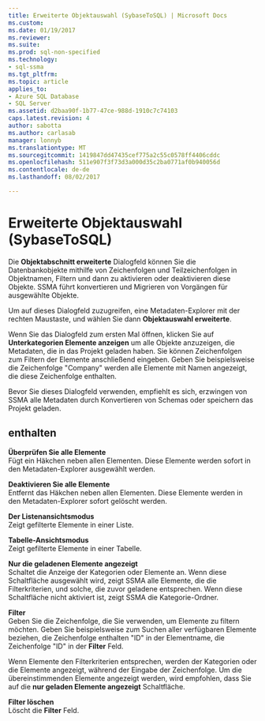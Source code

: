 ```yaml
---
title: Erweiterte Objektauswahl (SybaseToSQL) | Microsoft Docs
ms.custom: 
ms.date: 01/19/2017
ms.reviewer: 
ms.suite: 
ms.prod: sql-non-specified
ms.technology:
- sql-ssma
ms.tgt_pltfrm: 
ms.topic: article
applies_to:
- Azure SQL Database
- SQL Server
ms.assetid: d2baa90f-1b77-47ce-988d-1910c7c74103
caps.latest.revision: 4
author: sabotta
ms.author: carlasab
manager: lonnyb
ms.translationtype: MT
ms.sourcegitcommit: 1419847dd47435cef775a2c55c0578ff4406cddc
ms.openlocfilehash: 511e907f3f73d3a000d35c2ba0771af0b940056d
ms.contentlocale: de-de
ms.lasthandoff: 08/02/2017

---
```

# <a name="advanced-object-selection-sybasetosql"></a>Erweiterte Objektauswahl (SybaseToSQL)
Die **Objektabschnitt erweiterte** Dialogfeld können Sie die Datenbankobjekte mithilfe von Zeichenfolgen und Teilzeichenfolgen in Objektnamen, Filtern und dann zu aktivieren oder deaktivieren diese Objekte. SSMA führt konvertieren und Migrieren von Vorgängen für ausgewählte Objekte.  
  
Um auf dieses Dialogfeld zuzugreifen, eine Metadaten-Explorer mit der rechten Maustaste, und wählen Sie dann **Objektauswahl erweiterte**.  
  
Wenn Sie das Dialogfeld zum ersten Mal öffnen, klicken Sie auf **Unterkategorien Elemente anzeigen** um alle Objekte anzuzeigen, die Metadaten, die in das Projekt geladen haben. Sie können Zeichenfolgen zum Filtern der Elemente anschließend eingeben. Geben Sie beispielsweise die Zeichenfolge "Company" werden alle Elemente mit Namen angezeigt, die diese Zeichenfolge enthalten.  
  
Bevor Sie dieses Dialogfeld verwenden, empfiehlt es sich, erzwingen von SSMA alle Metadaten durch Konvertieren von Schemas oder speichern das Projekt geladen.  
  
## <a name="options"></a>enthalten  
**Überprüfen Sie alle Elemente**  
Fügt ein Häkchen neben allen Elementen. Diese Elemente werden sofort in den Metadaten-Explorer ausgewählt werden.  
  
**Deaktivieren Sie alle Elemente**  
Entfernt das Häkchen neben allen Elementen. Diese Elemente werden in den Metadaten-Explorer sofort gelöscht werden.  
  
**Der Listenansichtsmodus**  
Zeigt gefilterte Elemente in einer Liste.  
  
**Tabelle-Ansichtsmodus**  
Zeigt gefilterte Elemente in einer Tabelle.  
  
**Nur die geladenen Elemente angezeigt**  
Schaltet die Anzeige der Kategorien oder Elemente an. Wenn diese Schaltfläche ausgewählt wird, zeigt SSMA alle Elemente, die die Filterkriterien, und solche, die zuvor geladene entsprechen. Wenn diese Schaltfläche nicht aktiviert ist, zeigt SSMA die Kategorie-Ordner.  
  
**Filter**  
Geben Sie die Zeichenfolge, die Sie verwenden, um Elemente zu filtern möchten. Geben Sie beispielsweise zum Suchen aller verfügbaren Elemente beziehen, die Zeichenfolge enthalten "ID" in der Elementname, die Zeichenfolge "ID" in der **Filter** Feld.  
  
Wenn Elemente den Filterkriterien entsprechen, werden der Kategorien oder die Elemente angezeigt, während der Eingabe der Zeichenfolge. Um die übereinstimmenden Elemente angezeigt werden, wird empfohlen, dass Sie auf die **nur geladen Elemente angezeigt** Schaltfläche.  
  
**Filter löschen**  
Löscht die **Filter** Feld.  
  


